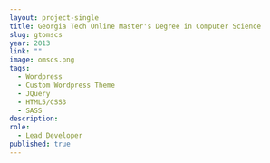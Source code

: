 ```yaml
---
layout: project-single
title: Georgia Tech Online Master's Degree in Computer Science
slug: gtomscs
year: 2013
link: ""
image: omscs.png
tags:
  - Wordpress
  - Custom Wordpress Theme
  - JQuery
  - HTML5/CSS3
  - SASS
description:
role:  
  - Lead Developer
published: true
---
```

